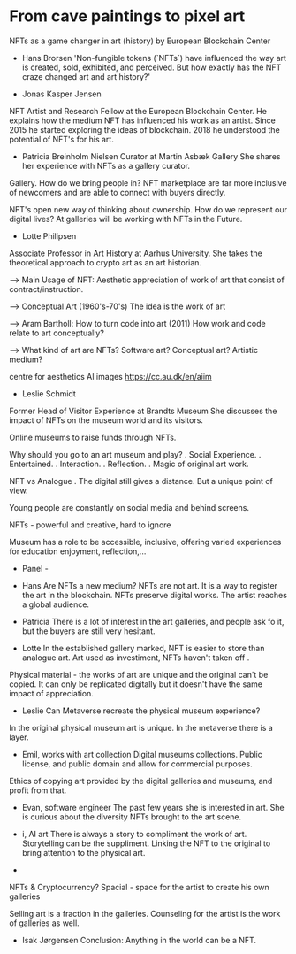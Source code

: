 # From cave paintings to pixel art 
NFTs as a game changer in art (history)
by European Blockchain Center

- Hans Brorsen
'Non-fungible tokens (`NFTs´) have influenced the way art is created, sold, exhibited, and perceived. But how exactly has the NFT craze changed art and art history?'



- Jonas Kasper Jensen

NFT Artist and Research Fellow at the European Blockchain Center.
He explains how the medium NFT has influenced his work as an artist.
Since 2015 he started exploring the ideas of blockchain.
2018 he understood the potential of NFT's for his art.


- Patricia Breinholm Nielsen
Curator at Martin Asbæk Gallery
She shares her experience with NFTs as a gallery curator.

Gallery. How do we bring people in?
NFT marketplace are far more inclusive of newcomers and are able to connect with buyers directly.

NFT's open new way of thinking about ownership.
How do we represent our digital lives?
At galleries will be working with NFTs in the Future.


- Lotte Philipsen

Associate Professor in Art History at Aarhus University.
She takes the theoretical approach to crypto art as an art historian. 

--> Main Usage of NFT:
Aesthetic appreciation of work of art that consist of contract/instruction.

--> Conceptual Art (1960's-70's)
The idea is the work of art

--> Aram Bartholl: How to turn code into art (2011)
How work and code relate to art conceptually?

--> What kind of art are NFTs?
Software art?
Conceptual art?
Artistic medium?

centre for aesthetics AI images
https://cc.au.dk/en/aiim


- Leslie Schmidt

Former Head of Visitor Experience at Brandts Museum
She discusses the impact of NFTs on the museum world and its visitors.

Online museums to raise funds through NFTs.

Why should you go to an art museum and play?
. Social Experience.
. Entertained.
. Interaction.
. Reflection.
. Magic of original art work.

NFT vs Analogue
. The digital still gives a distance. But a unique point of view.

Young people are constantly on social media and behind screens.

NFTs - powerful and creative, hard to ignore

Museum has a role to be accessible, inclusive, offering varied experiences for education enjoyment, reflection,...


- Panel -

- Hans
Are NFTs a new medium?
NFTs are not art. It is a way to register the art in the blockchain.
NFTs preserve digital works.
The artist reaches a global audience.

- Patricia
There is a lot of interest in the art galleries, and people ask fo it, but the buyers are still very hesitant.

- Lotte
In the established gallery marked, NFT is easier to store than analogue art. Art used as investiment, NFTs haven't taken off .

Physical material - the works of art are unique and the original can't be copied. It can only be replicated digitally but it doesn't have the same impact of appreciation.

- Leslie
Can Metaverse recreate the physical museum experience?

In the original physical museum art is unique.
In the metaverse there is a layer.


- Emil, works with art collection
Digital museums collections.
Public license, and public domain and allow for commercial purposes.

Ethics of copying art provided by the digital galleries and museums, and profit from that.

- Evan, software engineer
The past few years she is interested in art.
She is curious about the diversity NFTs brought to the art scene.


- i, AI art
There is always a story to compliment the work of art.
Storytelling can be the suppliment.
Linking the NFT to the original to bring attention to the physical art.

-
NFTs & Cryptocurrency?
Spacial - space for the artist to create his own galleries

Selling art is a fraction in the galleries.
Counseling for the artist is the work of galleries as well.

- Isak Jørgensen
Conclusion: Anything in the world can be a NFT.

